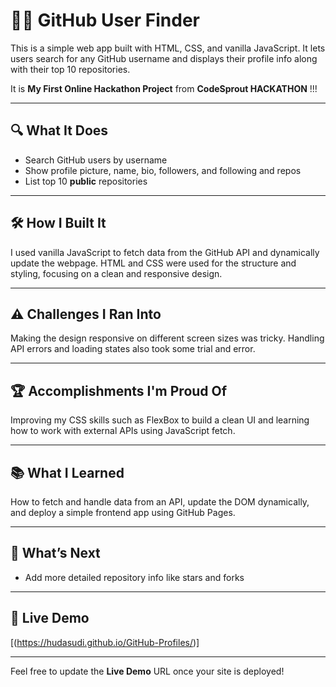 # 🧑‍💻 GitHub User Finder

This is a simple web app built with HTML, CSS, and vanilla JavaScript. It lets users search for any GitHub username and displays their profile info along with their top 10 repositories.

It is **My First Online Hackathon Project** from **CodeSprout HACKATHON** !!!

---

## 🔍 What It Does  
- Search GitHub users by username  
- Show profile picture, name, bio, followers, and following and repos 
- List top 10 **public** repositories  

---

## 🛠️ How I Built It  
I used vanilla JavaScript to fetch data from the GitHub API and dynamically update the webpage. HTML and CSS were used for the structure and styling, focusing on a clean and responsive design.

---

## ⚠️ Challenges I Ran Into  
Making the design responsive on different screen sizes was tricky. Handling API errors and loading states also took some trial and error.

---

## 🏆 Accomplishments I'm Proud Of  
Improving my CSS skills such as FlexBox to build a clean UI and learning how to work with external APIs using JavaScript fetch.

---

## 📚 What I Learned  
How to fetch and handle data from an API, update the DOM dynamically, and deploy a simple frontend app using GitHub Pages.

---

## 🌟 What’s Next  
- Add more detailed repository info like stars and forks  

---

## 🔗 Live Demo  
[(https://hudasudi.github.io/GitHub-Profiles/)]

---

Feel free to update the **Live Demo** URL once your site is deployed!
